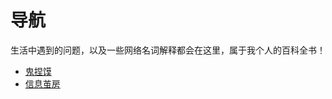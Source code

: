 # 导航

生活中遇到的问题，以及一些网络名词解释都会在这里，属于我个人的百科全书！

- [鬼捏馍](%E9%AC%BC%E6%8D%8F%E9%A6%8D.md)
- [信息茧房](%E4%BF%A1%E6%81%AF%E8%8C%A7%E6%88%BF.md)
